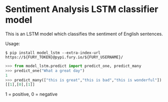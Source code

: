 # Sentiment Analysis LSTM classifier model

This is an LSTM model which classifies the sentiment of English sentences.

Usage:

`$ pip install model_lstm --extra-index-url https://${FURY_TOKEN}@pypi.fury.io/${FURY_USERNAME}/`

``` python
>>> from model_lstm.predict import predict_one, predict_many
>>> predict_one("What a great day")
1
>>> predict_many(["this is great","this is bad","this is wonderful"])
[[1],[0],[1]]
```
1 = positive, 0 = negative
